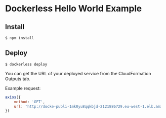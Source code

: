 # Dockerless Hello World Example

## Install

`$ npm install`

## Deploy

`$ dockerless deploy`

You can get the URL of your deployed service from the CloudFormation Outputs tab.

Example request:

```javascript
axios({
	method: 'GET',
	url: 'http://docke-publi-1mk0yu8qqkbjd-2121886729.eu-west-1.elb.amazonaws.com/'
})
```

